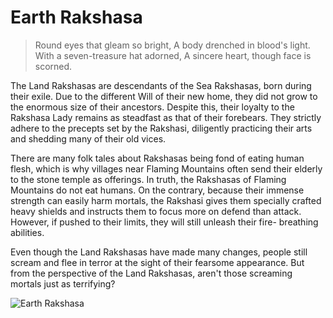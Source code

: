# Earth Rakshasa

> Round eyes that gleam so bright,
> A body drenched in blood's light.
> With a seven-treasure hat adorned,
> A sincere heart, though face is scorned.

The Land Rakshasas are descendants of the Sea Rakshasas, born during
their exile. Due to the different Will of their new home, they did not grow
to the enormous size of their ancestors. Despite this, their loyalty to the
Rakshasa Lady remains as steadfast as that of their forebears. They strictly
adhere to the precepts set by the Rakshasi, diligently practicing their arts
and shedding many of their old vices.

There are many folk tales about Rakshasas being fond of eating human
flesh, which is why villages near Flaming Mountains often send their
elderly to the stone temple as offerings. In truth, the Rakshasas of Flaming
Mountains do not eat humans. On the contrary, because their immense
strength can easily harm mortals, the Rakshasi gives them specially crafted
heavy shields and instructs them to focus more on defend than attack.
However, if pushed to their limits, they will still unleash their fire-
breathing abilities.

Even though the Land Rakshasas have made many changes, people still
scream and flee in terror at the sight of their fearsome appearance. But
from the perspective of the Land Rakshasas, aren't those screaming
mortals just as terrifying?

![Earth Rakshasa](/image-20240827220930602.png)